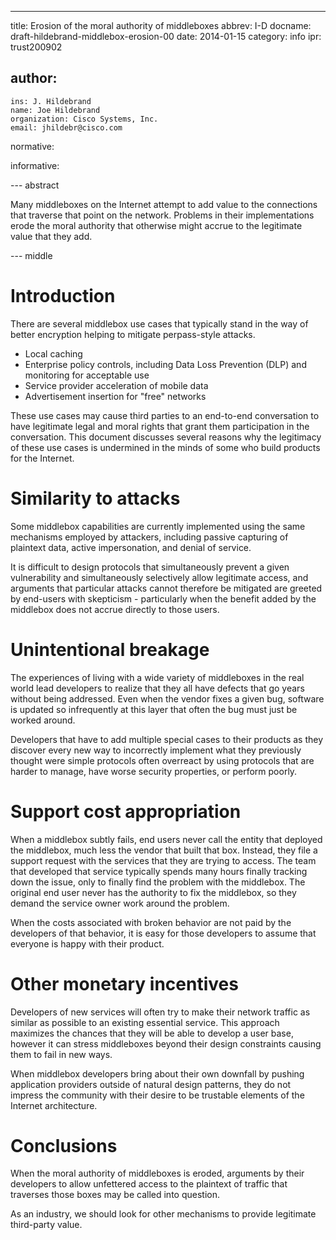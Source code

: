 ---
title: Erosion of the moral authority of middleboxes
abbrev: I-D
docname: draft-hildebrand-middlebox-erosion-00
date: 2014-01-15
category: info
ipr: trust200902

author:
 -
    ins: J. Hildebrand
    name: Joe Hildebrand
    organization: Cisco Systems, Inc.
    email: jhildebr@cisco.com

normative:

informative:

--- abstract

Many middleboxes on the Internet attempt to add value to the connections that traverse that point on the network.  Problems in their implementations erode the moral authority that otherwise might accrue to the legitimate value that they add.

--- middle

# Introduction

There are several middlebox use cases that typically stand in the way of better encryption helping to mitigate perpass-style attacks.

* Local caching
* Enterprise policy controls, including Data Loss Prevention (DLP) and monitoring for acceptable use
* Service provider acceleration of mobile data
* Advertisement insertion for "free" networks

These use cases may cause third parties to an end-to-end conversation to have legitimate legal and moral rights that grant them participation in the conversation.  This document discusses several reasons why the legitimacy of these use cases is undermined in the minds of some who build products for the Internet.

# Similarity to attacks

Some middlebox capabilities are currently implemented using the same mechanisms employed by attackers, including passive capturing of plaintext data, active impersonation, and denial of service.  

It is difficult to design protocols that simultaneously prevent a given vulnerability and simultaneously selectively allow legitimate access, and arguments that particular attacks cannot therefore be mitigated are greeted by end-users with skepticism - particularly when the benefit added by the middlebox does not accrue directly to those users.

# Unintentional breakage

The experiences of living with a wide variety of middleboxes in the real world lead developers to realize that they all have defects that go years without being addressed.  Even when the vendor fixes a given bug, software is updated so infrequently at this layer that often the bug must just be worked around.

Developers that have to add multiple special cases to their products as they discover every new way to incorrectly implement what they previously thought were simple protocols often overreact by using protocols that are harder to manage, have worse security properties, or perform poorly.

# Support cost appropriation

When a middlebox subtly fails, end users never call the entity that deployed the middlebox, much less the vendor that built that box.  Instead, they file a support request with the services that they are trying to access.  The team that developed that service typically spends many hours finally tracking down the issue, only to finally find the problem with the middlebox.  The original end user never has the authority to fix the middlebox, so they demand the service owner work around the problem.

When the costs associated with broken behavior are not paid by the developers of that behavior, it is easy for those developers to assume that everyone is happy with their product.

# Other monetary incentives

Developers of new services will often try to make their network traffic as similar as possible to an existing essential service.  This approach maximizes the chances that they will be able to develop a user base, however it can stress middleboxes beyond their design constraints causing them to fail in new ways.

When middlebox developers bring about their own downfall by pushing application providers outside of natural design patterns, they do not impress the community with their desire to be trustable elements of the Internet architecture.

# Conclusions

When the moral authority of middleboxes is eroded, arguments by their developers to allow unfettered access to the plaintext of traffic that traverses those boxes may be called into question.

As an industry, we should look for other mechanisms to provide legitimate third-party value.

